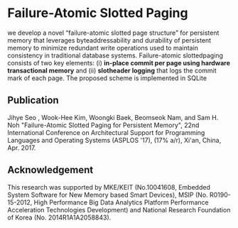 # Failure-Atomic Slotted Paging

 we develop a novel “failure-atomic slotted page structure” for persistent memory that leverages byteaddressability
and durability of persistent memory to minimize redundant write operations used to maintain consistency in traditional database systems. Failure-atomic slottedpaging consists of two key elements: (i) **in-place commit per page using hardware transactional memory** and (ii) **slotheader logging** that logs the commit mark of each page. The proposed scheme is implemented in SQLite

## Publication

Jihye Seo , Wook-Hee Kim, Woongki Baek, Beomseok Nam, and Sam H. Noh 
"Failure-Atomic Slotted Paging for Persistent Memory", 
22nd International Conference on Architectural Support for Programming Languages and Operating Systems (ASPLOS '17), (17% a/r), Xi'an, China, Apr. 2017. 

## Acknowledgement
This research was supported by MKE/KEIT (No.10041608, Embedded System Software for New Memory based Smart Devices), MSIP (No. R0190-15-2012, High Performance Big Data Analytics Platform Performance Acceleration Technologies Development) and National Research Foundation of Korea (No. 2014R1A1A2058843).
